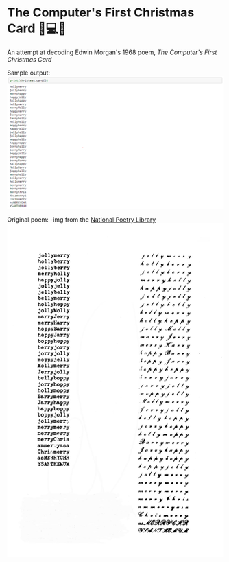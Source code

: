 # The Computer's First Christmas Card :christmas_tree::computer::christmas_tree:

An attempt at decoding Edwin Morgan's 1968 poem, *The Computer's First Christmas Card*

Sample output:
![](christmascard.PNG)

Original poem:
-img from the [National Poetry Library](https://www.nationalpoetrylibrary.org.uk/online-poetry/poems/computers-first-christmas-card)
![](hollymerry.jpg)

